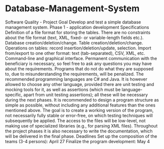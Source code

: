 # Database-Management-System
Software Quality - Project  Goal  Develop and test a simple database management system.  Phase 1 - application development  Specifications  Definition of a file format for storing the tables. There are no constraints about the file format (text, XML, fixed- or variable-length fields etc.). Database creation/deletion/change. Table creation/deletion/change. Operations on tables: record insertion/deletion/update, selection. Import from/export to one other format: text (tab-separated), CSV, XML, etc. Command-line and graphical interface. Permanent communication with the beneficiary is necessary, so feel free to ask any questions you may have about the requirements. Programs that do not do what they are supposed to, due to misunderstanding the requirements, will be penalized.  The recommended programming languages are C# and Java. It is however allowed to choose any other language, provided there are unit testing and mocking tools for it, as well as assertions (which must be language-specific, apart from unit testing assertions); all these will be necessary during the next phases.  It is recommended to design a program structure as simple as possible, without including any additional features than the ones mentioned above. The goal is to create a working version of the program, not necessarily fully stable or error-free, on which testing techniques will subsequently be applied.  The access to the files will be low-level, not making use of specialized libraries (e.g., for parsing XML files).  Throughout the project phases it is also necessary to write the documentation, which will be delivered in the final phase.  Deadlines  Set up the composition of the teams (3-4 persons): April 27 Finalize the program development: May 4
